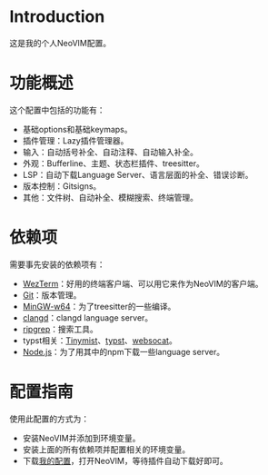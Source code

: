 # Introduction

这是我的个人NeoVIM配置。

# 功能概述

这个配置中包括的功能有：
- 基础options和基础keymaps。
- 插件管理：Lazy插件管理器。
- 输入：自动括号补全、自动注释、自动输入补全。
- 外观：Bufferline、主题、状态栏插件、treesitter。
- LSP：自动下载Language Server、语言层面的补全、错误诊断。
- 版本控制：Gitsigns。
- 其他：文件树、自动补全、模糊搜索、终端管理。

# 依赖项

需要事先安装的依赖项有：
- [WezTerm](https://github.com/wez/wezterm)：好用的终端客户端、可以用它来作为NeoVIM的客户端。
- [Git](https://git-scm.com/downloads)：版本管理。
- [MinGW-w64](https://www.mingw-w64.org/downloads/)：为了treesitter的一些编译。
- [clangd](https://github.com/clangd/clangd)：clangd language server。
- [ripgrep](https://github.com/BurntSushi/ripgrep)：搜索工具。
- typst相关：[Tinymist](https://github.com/Myriad-Dreamin/tinymist)、[typst](https://github.com/typst/typst)、[websocat](https://github.com/vi/websocat)。
- [Node.js](https://nodejs.org/en)：为了用其中的npm下载一些language server。

# 配置指南

使用此配置的方式为：
- 安装NeoVIM并添加到环境变量。
- 安装上面的所有依赖项并配置相关的环境变量。
- 下载[我的配置](https://github.com/htun1248/neovim_config)，打开NeoVIM，等待插件自动下载好即可。
